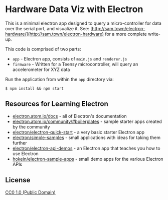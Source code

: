 # Hardware Data Viz with Electron

This is a minimal electron app designed to query a micro-controller for data over the serial port, and visualize it. See: [http://sam.town/electron-hardware/](http://sam.town/electron-hardware) for a more complete write-up.

This code is comprised of two parts:

- `app` - Electron app, consists of `main.js` and `renderer.js`
- `firmware` - Written for a Teensy microcontroller, will query an accelerometer for XYZ data

Run the application from within the `app` directory via:
```
$ npm install && npm start
```

## Resources for Learning Electron

- [electron.atom.io/docs](http://electron.atom.io/docs) - all of Electron's documentation
- [electron.atom.io/community/#boilerplates](http://electron.atom.io/community/#boilerplates) - sample starter apps created by the community
- [electron/electron-quick-start](https://github.com/electron/electron-quick-start) - a very basic starter Electron app
- [electron/simple-samples](https://github.com/electron/simple-samples) - small applications with ideas for taking them further
- [electron/electron-api-demos](https://github.com/electron/electron-api-demos) - an Electron app that teaches you how to use Electron
- [hokein/electron-sample-apps](https://github.com/hokein/electron-sample-apps) - small demo apps for the various Electron APIs

## License

[CC0 1.0 (Public Domain)](LICENSE.md)
